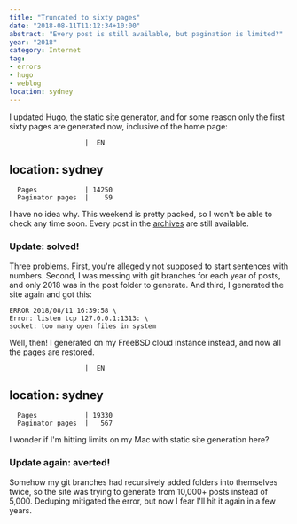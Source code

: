 ```yaml
---
title: "Truncated to sixty pages"
date: "2018-08-11T11:12:34+10:00"
abstract: "Every post is still available, but pagination is limited?"
year: "2018"
category: Internet
tag:
- errors
- hugo
- weblog
location: sydney
---
```

I updated Hugo, the static site generator, and for some reason only the first sixty pages are generated now, inclusive of the home page:

                       |  EN    
location: sydney
---
      Pages            | 14250  
      Paginator pages  |    59

I have no idea why. This weekend is pretty packed, so I won't be able to check any time soon. Every post in the [archives] are still available.

### Update: solved!

Three problems. First, you're allegedly not supposed to start sentences with numbers. Second, I was messing with git branches for each year of posts, and only 2018 was in the post folder to generate. And third, I generated the site again and got this:

    ERROR 2018/08/11 16:39:58 \
    Error: listen tcp 127.0.0.1:1313: \
    socket: too many open files in system

Well, then! I generated on my FreeBSD cloud instance instead, and now all the pages are restored.

                       |  EN    
location: sydney
---
      Pages            | 19330  
      Paginator pages  |   567  

I wonder if I'm hitting limits on my Mac with static site generation here?

### Update again: averted!

Somehow my git branches had recursively added folders into themselves twice, so the site was trying to generate from 10,000+ posts instead of 5,000. Deduping mitigated the error, but now I fear I'll hit it again in a few years.

[archives]: https://rubenerd.com/archives/

